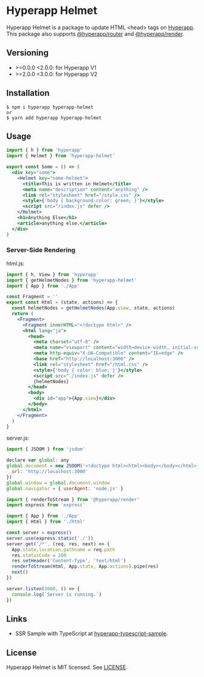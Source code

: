 # Hyperapp Helmet

Hyperapp Helmet is a package to update HTML &lt;head&gt; tags on [Hyperapp](https://github.com/jorgebucaran/hyperapp).
This package also supports [@hyperapp/router](https://github.com/hyperapp/router) and [@hyperapp/render](https://github.com/kriasoft/hyperapp-render).

## Versioning

- &gt;=0.0.0 &lt;2.0.0: for Hyperapp V1
- &gt;=2.0.0 &lt;3.0.0: for Hyperapp V2

## Installation

```shell-session
$ npm i hyperapp hyperapp-helmet
or
$ yarn add hyperapp hyperapp-helmet
```

## Usage

```jsx
import { h } from 'hyperapp'
import { Helmet } from 'hyperapp-helmet'

export const Some = () => (
  <div key="some">
    <Helmet key="some-helmet">
      <title>This is written in Helmet</title>
      <meta name="description" content="anything" />
      <link rel="stylesheet" href="/style.css" />
      <style>{'body { background-color: green; }'}</style>
      <script src="/index.js" defer />
    </Helmet>
    <h1>Anything Else</h1>
    <article>anything else.</article>
  </div>
)
```

### Server-Side Rendering

html.js:

```jsx
import { h, View } from 'hyperapp'
import { getHelmetNodes } from 'hyperapp-helmet'
import { App } from './App'

const Fragment = ''
export const Html = (state, actions) => {
  const helmetNodes = getHelmetNodes(App.view, state, actions)
  return (
    <Fragment>
      <Fragment innerHTML="<!doctype html>" />
      <html lang="ja">
        <head>
          <meta charset="utf-8" />
          <meta name="viewport" content="width=device-width, initial-scale=1" />
          <meta http-equiv="X-UA-Compatible" content="IE=edge" />
          <base href="http://localhost:3000" />
          <link rel="stylesheet" href="/html.css" />
          <style>{'body { color: blue; }'}</style>
          <script src="./index.js" defer />
          {helmetNodes}
        </head>
        <body>
          <div id="app">{App.view}</div>
        </body>
      </html>
    </Fragment>
  )
}
```

server.js:

```js
import { JSDOM } from 'jsdom'

declare var global: any
global.document = new JSDOM('<!doctype html><html><body></body></html>', {
  url: 'http://localhost:3000'
})
global.window = global.document.window
global.navigator = { userAgent: 'node.js' }

import { renderToStream } from '@hyperapp/render'
import express from 'express'

import { App } from './App'
import { Html } from './html'

const server = express()
server.use(express.static('./'))
server.get('/*', (req, res, next) => {
  App.state.location.pathname = req.path
  res.statusCode = 200
  res.setHeader('Content-Type', 'text/html')
  renderToStream(Html, App.state, App.actions).pipe(res)
  next()
})

server.listen(3000, () => {
  console.log(`Server is running.`)
})
```

## Links

- SSR Sample with TypeScript at [hyperapp-typescript-sample](https://github.com/babie/hyperapp-typescript-sample).

## License

Hyperapp Helmet is MIT licensed. See [LICENSE](./LICENSE.md).
